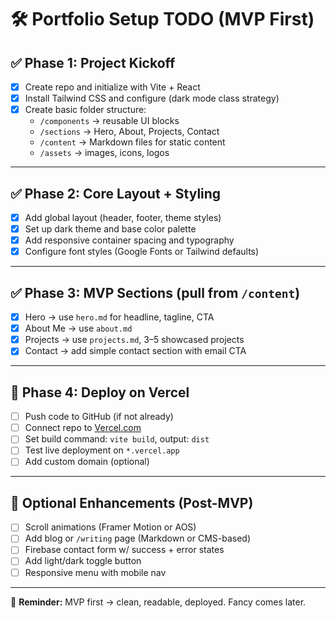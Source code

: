 # 🛠️ Portfolio Setup TODO (MVP First)

## ✅ Phase 1: Project Kickoff
- [x] Create repo and initialize with Vite + React
- [x] Install Tailwind CSS and configure (dark mode class strategy)
- [x] Create basic folder structure:
  - `/components` → reusable UI blocks
  - `/sections` → Hero, About, Projects, Contact
  - `/content` → Markdown files for static content
  - `/assets` → images, icons, logos

---

## ✅ Phase 2: Core Layout + Styling
- [x] Add global layout (header, footer, theme styles)
- [x] Set up dark theme and base color palette
- [x] Add responsive container spacing and typography
- [x] Configure font styles (Google Fonts or Tailwind defaults)

---

## ✅ Phase 3: MVP Sections (pull from `/content`)
- [x] Hero → use `hero.md` for headline, tagline, CTA
- [x] About Me → use `about.md`
- [x] Projects → use `projects.md`, 3–5 showcased projects
- [x] Contact → add simple contact section with email CTA

---

## 🚀 Phase 4: Deploy on Vercel
- [ ] Push code to GitHub (if not already)
- [ ] Connect repo to [Vercel.com](https://vercel.com)
- [ ] Set build command: `vite build`, output: `dist`
- [ ] Test live deployment on `*.vercel.app`
- [ ] Add custom domain (optional)

---

## 🧱 Optional Enhancements (Post-MVP)
- [ ] Scroll animations (Framer Motion or AOS)
- [ ] Add blog or `/writing` page (Markdown or CMS-based)
- [ ] Firebase contact form w/ success + error states
- [ ] Add light/dark toggle button
- [ ] Responsive menu with mobile nav

---

📌 **Reminder:** MVP first → clean, readable, deployed. Fancy comes later.
